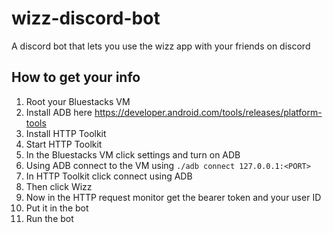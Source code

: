 # wizz-discord-bot
A discord bot that lets you use the wizz app with your friends on discord


## How to get your info

1) Root your Bluestacks VM
2) Install ADB here https://developer.android.com/tools/releases/platform-tools
3) Install HTTP Toolkit
4) Start HTTP Toolkit
5) In the Bluestacks VM click settings and turn on ADB
6) Using ADB connect to the VM using `./adb connect 127.0.0.1:<PORT>`
7) In HTTP Toolkit click connect using ADB
8) Then click Wizz
9) Now in the HTTP request monitor get the bearer token and your user ID
10) Put it in the bot
11) Run the bot 
